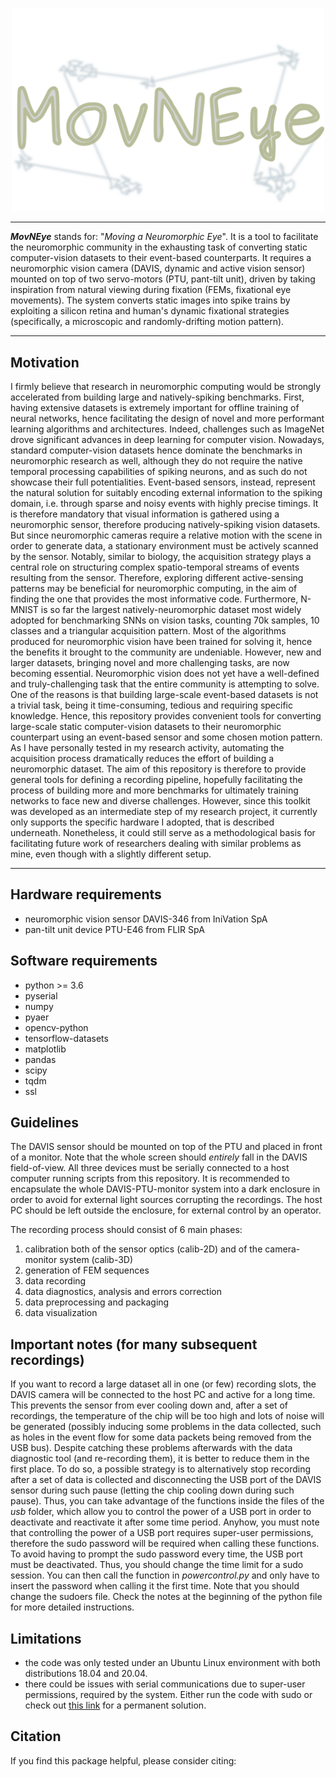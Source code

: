 <p align="center">
  <img src="./cover.png" alt="logo" width="500"/>
</p>

---

**_MovNEye_**  stands for: "_Moving a Neuromorphic Eye_".
It is a tool to facilitate the neuromorphic community in the exhausting task of converting static computer-vision
datasets to their event-based counterparts. It requires a neuromorphic vision camera (DAVIS, dynamic and active vision 
sensor) mounted on top of two servo-motors (PTU, pant-tilt unit), driven by taking inspiration from natural viewing
during fixation (FEMs, fixational eye movements). The system converts static images into spike trains by exploiting a 
silicon retina and human's dynamic fixational strategies (specifically, a microscopic and randomly-drifting motion pattern).

---
## Motivation

I firmly believe that research in neuromorphic computing would be strongly accelerated from building 
large and natively-spiking benchmarks.
First, having extensive datasets is extremely important for offline training of neural networks, 
hence facilitating the design of novel and more performant learning algorithms and architectures. 
Indeed, challenges such as ImageNet drove significant advances in deep learning for computer vision. 
Nowadays, standard computer-vision datasets hence dominate the benchmarks in neuromorphic research as well, 
although they do not require the native temporal processing capabilities of spiking neurons, 
and as such do not showcase their full potentialities.
Event-based sensors, instead, represent the natural solution for suitably encoding external information 
to the spiking domain, i.e. through sparse and noisy events with highly precise timings. 
It is therefore mandatory that visual information is gathered using a neuromorphic sensor, 
therefore producing natively-spiking vision datasets.
But since neuromorphic cameras require a relative motion with the scene in order to generate data, 
a stationary environment must be actively scanned by the sensor. 
Notably, similar to biology, the acquisition strategy plays a central role on structuring complex 
spatio-temporal streams of events resulting from the sensor. 
Therefore, exploring different active-sensing patterns may be beneficial for neuromorphic computing, 
in the aim of finding the one that provides the most informative code.
Furthermore, N-MNIST is so far the largest natively-neuromorphic dataset most widely adopted for 
benchmarking SNNs on vision tasks, counting 70k samples, 10 classes and a triangular acquisition pattern. 
Most of the algorithms produced for neuromorphic vision have been trained for solving it, 
hence the benefits it brought to the community are undeniable. 
However, new and larger datasets, bringing novel and more challenging tasks, are now becoming essential. 
Neuromorphic vision does not yet have a well-defined and truly-challenging task that the entire community 
is attempting to solve. 
One of the reasons is that building large-scale event-based datasets is not a trivial task, 
being it time-consuming, tedious and requiring specific knowledge.
Hence, this repository provides convenient tools for converting large-scale static computer-vision datasets 
to their neuromorphic counterpart using an event-based sensor and some chosen motion pattern. 
As I have personally tested in my research activity, automating the acquisition process dramatically reduces 
the effort of building a neuromorphic dataset.
The aim of this repository is therefore to provide general tools for defining a recording pipeline, 
hopefully facilitating the process of building more and more benchmarks for ultimately training networks 
to face new and diverse challenges.
However, since this toolkit was developed as an intermediate step of my research project, 
it currently only supports the specific hardware I adopted, that is described underneath. 
Nonetheless, it could still serve as a methodological basis for facilitating future work 
of researchers dealing with similar problems as mine, even though with a slightly different setup. 

---

## Hardware requirements
- neuromorphic vision sensor DAVIS-346 from IniVation SpA
- pan-tilt unit device PTU-E46 from FLIR SpA

## Software requirements
- python >= 3.6
- pyserial
- numpy
- pyaer
- opencv-python
- tensorflow-datasets
- matplotlib
- pandas
- scipy
- tqdm
- ssl

## Guidelines
The DAVIS sensor should be mounted on top of the PTU and placed in front of a monitor. Note that the whole screen
should _entirely_ fall in the DAVIS field-of-view. All three devices must be serially connected to a host computer
running scripts from this repository. It is recommended to encapsulate the whole DAVIS-PTU-monitor system into a
dark enclosure in order to avoid for external light sources corrupting the recordings. The host PC should be left
outside the enclosure, for external control by an operator.

The recording process should consist of 6 main phases:
1) calibration both of the sensor optics (calib-2D) and of the camera-monitor system (calib-3D)
2) generation of FEM sequences
3) data recording
4) data diagnostics, analysis and errors correction
5) data preprocessing and packaging
6) data visualization

## Important notes (for many subsequent recordings)
If you want to record a large dataset all in one (or few) recording slots, the DAVIS camera will be connected to the
host PC and active for a long time. This prevents the sensor from ever cooling down and, after a set of recordings, the
temperature of the chip will be too high and lots of noise will be generated (possibly inducing some problems in the
data collected, such as holes in the event flow for some data packets being removed from the USB bus). Despite catching
these problems afterwards with the data diagnostic tool (and re-recording them), it is better to reduce them in the
first place. To do so, a possible strategy is to alternatively stop recording after a set of data is collected and
disconnecting the USB port of the DAVIS sensor during such pause (letting the chip cooling down during such pause).
Thus, you can take advantage of the functions inside the files of the _usb_ folder, which allow you to control the power
of a USB port in order to deactivate and reactivate it after some time period. Anyhow, you must note that controlling
the power of a USB port requires super-user permissions, therefore the sudo password will be required when calling these
functions. To avoid having to prompt the sudo password every time, the USB port must be deactivated. Thus, you should
change the time limit for a sudo session. You can then call the function in _powercontrol.py_ and only have to insert
the password when calling it the first time. Note that you should change the sudoers file. Check the notes at the
beginning of the python file for more detailed instructions.

## Limitations
- the code was only tested under an Ubuntu Linux environment with both distributions 18.04 and 20.04.
- there could be issues with serial communications due to super-user permissions, required by the system. Either run the code with
sudo or check out [this link](https://www.xmodulo.com/change-usb-device-permission-linux.html) for a permanent solution.

## Citation
If you find this package helpful, please consider citing:

```BibTex
```
